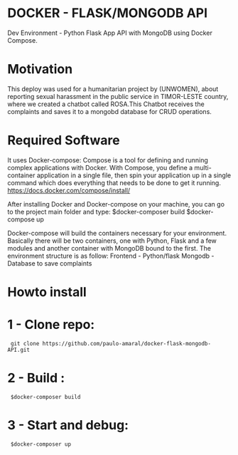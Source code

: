 # DOCKER - FLASK/MONGODB API
Dev Environment - Python Flask App API with MongoDB using Docker Compose.

# Motivation
This deploy was used for a humanitarian project by (UNWOMEN), about reporting sexual harassment in the public service in TIMOR-LESTE country, where we created a chatbot called ROSA.This Chatbot receives the complaints and saves it to a mongobd database for CRUD operations.

# Required Software
It uses Docker-compose: Compose is a tool for defining and running complex applications with Docker. With Compose, you define a multi-container application in a single file, then spin your application up in a single command which does everything that needs to be done to get it running.
https://docs.docker.com/compose/install/

After installing Docker and Docker-compose on your machine, you can go to the project main folder and type:
$docker-composer build
$docker-compose up

Docker-compose will build the containers necessary for your environment. Basically there will be two containers, one with Python, Flask and a few modules and another container with MongoDB bound to the first. The environment structure is as follow:
Frontend - Python/flask
Mongodb - Database to save complaints

# Howto install
   # 1 - Clone repo:
     git clone https://github.com/paulo-amaral/docker-flask-mongodb-API.git
   # 2 - Build :
     $docker-composer build
   # 3 - Start and debug:
     $docker-composer up
    
    
    
    

